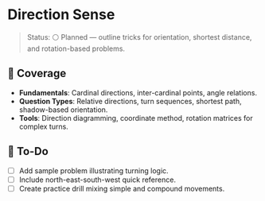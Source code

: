 # Direction Sense

>Status: ⚪ Planned — outline tricks for orientation, shortest distance, and rotation-based problems.

## 🧭 Coverage

- **Fundamentals**: Cardinal directions, inter-cardinal points, angle relations.
- **Question Types**: Relative directions, turn sequences, shortest path, shadow-based orientation.
- **Tools**: Direction diagramming, coordinate method, rotation matrices for complex turns.

## 📌 To-Do

- [ ] Add sample problem illustrating turning logic.
- [ ] Include north-east-south-west quick reference.
- [ ] Create practice drill mixing simple and compound movements.
